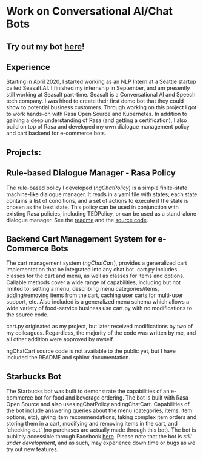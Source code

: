 # Work on Conversational AI/Chat Bots
## Try out my bot [here](m.me/103266051434683)!
## Experience
Starting in April 2020, I started working as an NLP Intern at a Seattle startup called Seasalt.AI. I finished my internship in September, and am presently still working at Seasalt part-time. Seasalt is a Conversational AI and Speech tech company. I was hired to create their first demo bot that they could show to potential business customers. Through working on this project I got to work hands-on with Rasa Open Source and Kubernetes. In addition to gaining a deep understanding of Rasa (and getting a certification), I also build on top of Rasa and developed my own dialogue management policy and cart backend for e-commerce bots. 

## Projects:
## Rule-based Dialogue Manager - Rasa Policy
The rule-based policy I developed (*ngChatPolicy*) is a simple finite-state machine-like dialogue manager. It reads in a yaml file with states; each state contains a list of conditions, and a set of actions to execute if the state is chosen as the best state. This policy can be used in conjunction with existing Rasa policies, including TEDPolicy, or can be used as a stand-alone dialogue manager. See the [readme]('./Policy/README.md') and the [source code]('./Policy/policy.py').

## Backend Cart Management System for e-Commerce Bots
The cart management system (*ngChatCart*), provides a generalized cart implementation that be integrated into any chat bot. cart.py includes classes for the cart and menu, as well as classes for items and options. Callable methods cover a wide range of capabilities, including but not limited to: setting a menu, describing menu categories/items, adding/removing items from the cart, caching user carts for multi-user support, etc.
Also included is a generalized menu schema which allows a wide variety of food-service business use cart.py with no modifications to the source code.

cart.py originated as my project, but later received modifications by two of my colleagues. Regardless, the majority of the code was written by me, and all other addition were approved by myself.

ngChatCart source code is not available to the public yet, but I have included the README and sphinx documentation.

## Starbucks Bot
The Starbucks bot was built to demonstrate the capabilities of an e-commerce bot for food and beverage ordering. The bot is built with Rasa Open Source and also uses ngChatPolicy and ngChatCart. Capabilities of the bot include answering queries about the menu (categories, items, item options, etc), giving item recommendations, taking complex item orders and storing them in a cart, modifying and removing items in the cart, and 'checking out' (no purchases are actually made through this bot). The bot is publicly accessible through Facebook [here](m.me/103266051434683). Please note that the bot is *still under development*, and as such, may experience down time or bugs as we try out new features. 